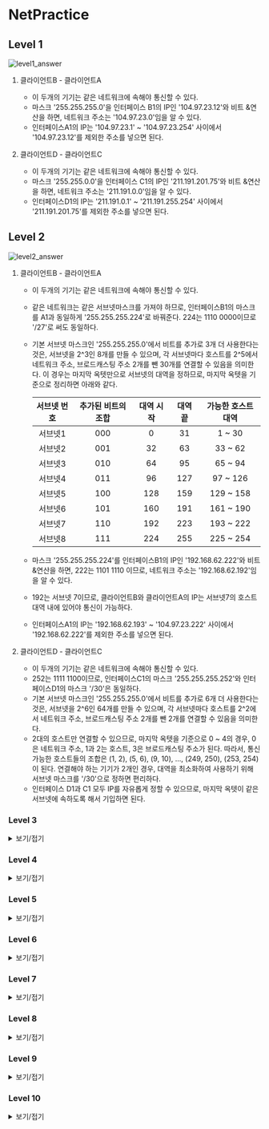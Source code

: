 # NetPractice
## Level 1
![level1_answer](https://user-images.githubusercontent.com/91377377/203239031-2dc6ecfb-471e-4b7d-84ee-951d59f22391.png)
1. 클라이언트B - 클라이언트A
    - 이 두개의 기기는 같은 네트워크에 속해야 통신할 수 있다.
    - 마스크 '255.255.255.0'을 인터페이스 B1의 IP인 '104.97.23.12'와 비트 &연산을 하면, 네트워크 주소는 '104.97.23.0'임을 알 수 있다.
    - 인터페이스A1의 IP는 '104.97.23.1' ~ '104.97.23.254' 사이에서 '104.97.23.12'를 제외한 주소를 넣으면 된다.

2. 클라이언트D - 클라이언트C
    - 이 두개의 기기는 같은 네트워크에 속해야 통신할 수 있다.
    - 마스크 '255.255.0.0'을 인터페이스 C1의 IP인 '211.191.201.75'와 비트 &연산을 하면, 네트워크 주소는 '211.191.0.0'임을 알 수 있다.
    - 인터페이스D1의 IP는 '211.191.0.1' ~ '211.191.255.254' 사이에서 '211.191.201.75'를 제외한 주소를 넣으면 된다.

## Level 2
![level2_answer](https://user-images.githubusercontent.com/91377377/203241045-bfb65c80-312c-496d-b7c7-0c1392f9844d.png)
1. 클라이언트B - 클라이언트A
    - 이 두개의 기기는 같은 네트워크에 속해야 통신할 수 있다.
    - 같은 네트워크는 같은 서브넷마스크를 가져야 하므로, 인터페이스B1의 마스크를 A1과 동일하게 '255.255.255.224'로 바꿔준다. 224는 1110 0000이므로 '/27'로 써도 동일하다.
    - 기본 서브넷 마스크인 '255.255.255.0'에서 비트를 추가로 3개 더 사용한다는 것은, 서브넷을 2^3인 8개를 만들 수 있으며, 각 서브넷마다 호스트를 2^5에서 네트워크 주소, 브로드캐스팅 주소 2개를 뺀 30개를 연결할 수 있음을 의미한다. 이 경우는 마지막 옥텟만으로 서브넷의 대역을 정하므로, 마지막 옥텟을 기준으로 정리하면 아래와 같다.
    
       | 서브넷 번호 | 추가된 비트의 조합 | 대역 시작 | 대역 끝 | 가능한 호스트 대역 |
       |:---:|:---:|:---:|:---:|:---:|  
       | 서브넷1 | 000 | 0 | 31 | 1 ~ 30 |
       | 서브넷2 | 001 | 32 | 63 | 33 ~ 62 |
       | 서브넷3 | 010 | 64 | 95 | 65 ~ 94 |
       | 서브넷4 | 011 | 96 | 127 | 97 ~ 126 |
       | 서브넷5 | 100 | 128 | 159 | 129 ~ 158 |
       | 서브넷6 | 101 | 160 | 191 | 161 ~ 190 |
       | 서브넷7 | 110 | 192 | 223 | 193 ~ 222 |
       | 서브넷8 | 111 | 224 | 255 | 225 ~ 254 |
  
    - 마스크 '255.255.255.224'를 인터페이스B1의 IP인 '192.168.62.222'와 비트 &연산을 하면, 222는 1101 1110 이므로, 네트워크 주소는 '192.168.62.192'임을 알 수 있다.
    - 192는 서브넷 7이므로, 클라이언트B와 클라이언트A의 IP는 서브넷7의 호스트 대역 내에 있어야 통신이 가능하다.
    - 인터페이스A1의 IP는 '192.168.62.193' ~ '104.97.23.222' 사이에서 '192.168.62.222'를 제외한 주소를 넣으면 된다.

2. 클라이언트D - 클라이언트C
    - 이 두개의 기기는 같은 네트워크에 속해야 통신할 수 있다.
    - 252는 1111 1100이므로, 인터페이스C1의 마스크 '255.255.255.252'와 인터페이스D1의 마스크 '/30'은 동일하다.
    - 기본 서브넷 마스크인 '255.255.255.0'에서 비트를 추가로 6개 더 사용한다는 것은, 서브넷을 2^6인 64개를 만들 수 있으며, 각 서브넷마다 호스트를 2^2에서 네트워크 주소, 브로드캐스팅 주소 2개를 뺀 2개를 연결할 수 있음을 의미한다.
    - 2대의 호스트만 연결할 수 있으므로, 마지막 옥텟을 기준으로 0 ~ 4의 경우, 0은 네트워크 주소, 1과 2는 호스트, 3은 브로드캐스팅 주소가 된다. 따라서, 통신 가능한 호스트들의 조합은 (1, 2), (5, 6), (9, 10), ..., (249, 250), (253, 254)이 된다. 연결해야 하는 기기가 2개인 경우, 대역을 최소화하여 사용하기 위해 서브넷 마스크를 '/30'으로 정하면 편리하다.
    - 인터페이스 D1과 C1 모두 IP를 자유롭게 정할 수 있으므로, 마지막 옥텟이 같은 서브넷에 속하도록 해서 기입하면 된다.

### Level 3
<details>
<summary>보기/접기</summary>


</details>

### Level 4
<details>
<summary>보기/접기</summary>


</details>

### Level 5
<details>
<summary>보기/접기</summary>


</details>

### Level 6
<details>
<summary>보기/접기</summary>


</details>

### Level 7
<details>
<summary>보기/접기</summary>


</details>

### Level 8
<details>
<summary>보기/접기</summary>


</details>

### Level 9
<details>
<summary>보기/접기</summary>


</details>

### Level 10
<details>
<summary>보기/접기</summary>


</details>
